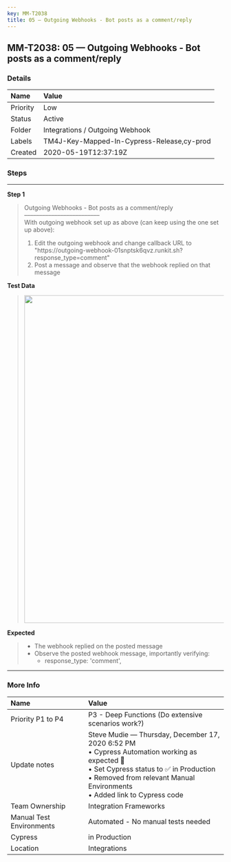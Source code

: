 ```yaml
---
key: MM-T2038
title: 05 — Outgoing Webhooks - Bot posts as a comment/reply
---
```


## MM-T2038: 05 — Outgoing Webhooks - Bot posts as a comment/reply

### Details

| Name     | Value                                      |
| :------- | :----------------------------------------- |
| Priority | Low                                        |
| Status   | Active                                     |
| Folder   | Integrations / Outgoing Webhook            |
| Labels   | TM4J-Key-Mapped-In-Cypress-Release,cy-prod |
| Created  | 2020-05-19T12:37:19Z                       |

### Steps

<hr/>

**Step 1**

> <article>Outgoing Webhooks - Bot posts as a comment/reply<br>–––––––––––––––––––––––––<br>With outgoing webhook set up as above (can keep using the one set up above):<br><ol><li>Edit the outgoing webhook and change callback URL to "https://outgoing-webhook-01snptsk6qvz.runkit.sh?response_type=comment"</li><li>Post a message and observe that the webhook replied on that message</li></ol></article>

**Test Data**

> <article><img src="https://smartbear-tm4j-prod-us-west-2-attachment-rich-text.s3.us-west-2.amazonaws.com/embedded-f3277290f945470c4add5d21ef3dc7ca7b74388fc7152bfb6b99ae58c66a95a8-1589891858933-1589891858933.png" class="fr-fic fr-dii" style="width: 761px;"></article>

**Expected**

> <article><ul><li>The webhook replied on the posted message</li><li>Observe the posted webhook message, importantly verifying:<ul><li>response_type: 'comment',</li></ul></li></ul></article>

<hr/>

### More Info

| Name                     | Value                                                                                                                                                                                                                     |
| :----------------------- | :------------------------------------------------------------------------------------------------------------------------------------------------------------------------------------------------------------------------ |
| Priority P1 to P4        | P3 - Deep Functions (Do extensive scenarios work?)                                                                                                                                                                        |
| Update notes             | Steve Mudie — Thursday, December 17, 2020 6:52 PM<br>• Cypress Automation working as expected 🎉<br>• Set Cypress status to ✅ in Production<br>• Removed from relevant Manual Environments<br>• Added link to Cypress code |
| Team Ownership           | Integration Frameworks                                                                                                                                                                                                    |
| Manual Test Environments | Automated - No manual tests needed                                                                                                                                                                                        |
| Cypress                  | in Production                                                                                                                                                                                                             |
| Location                 | Integrations                                                                                                                                                                                                              |
